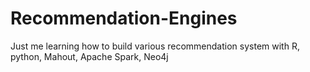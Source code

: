# Recommendation-Engines
Just me learning how to build various recommendation system with R, python, Mahout, Apache Spark, Neo4j
